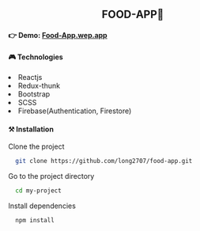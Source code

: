 <h2 align="center">FOOD-APP🍔</h2>

#### 👉 Demo: [Food-App.wep.app](https://food-app-de12b.web.app/)

#### 🎮 Technologies
<li> Reactjs</li>
<li>Redux-thunk </li>
<li>Bootstrap </li>
<li>SCSS</li>
<li>Firebase(Authentication, Firestore)</li>


#### ⚒ Installation

Clone the project

```bash
  git clone https://github.com/long2707/food-app.git
```

Go to the project directory

```bash
  cd my-project
```

Install dependencies

```bash
  npm install
```
